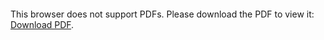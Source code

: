 <object data="christ-in-song/CIS1908pdfs/916.pdf" type="application/pdf" width="100%" height="1024px">
    <embed src="christ-in-song/CIS1908pdfs/916.pdf">
        <p>This browser does not support PDFs. Please download the PDF to view it: <a href="christ-in-song/CIS1908pdfs/916.pdf">Download PDF</a>.</p>
    </embed>
</object>
